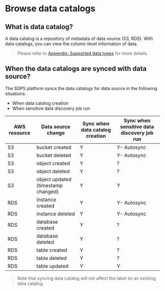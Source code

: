 # Browse data catalogs

## What is data catalog?
A data catalog is a repository of metadata of data source (S3, RDS). With data catalogs, you can view the column-level information of data. 

> Please refer to [Appendix: Supported data types](appendix-supported-data-types.md) for more details.

## When the data catalogs are synced with data source?

The SDPS platform syncs the data catalogs for data source in the following situations:

- When data catalog creation
- When sensitive data discovery job run

| AWS resource | Data source change | Sync when data catalog creation | Sync when sensitive data discovery job run |
| --- | --- | --- | --- |
| S3 | bucket created | Y | Y- Autosync |
| S3 | bucket deleted | Y | Y- Autosync |
| S3 | object created | Y | ? |
| S3 | object deleted | Y | ? |
| S3 | object updated (timestamp changed) | Y | Y |
| RDS | instance created | Y | Y- Autosync |
| RDS | instance deleted | Y | Y- Autosync |
| RDS | database created | Y | ? |
| RDS | database deleted | Y | ? |
| RDS | table created | Y | ? |
| RDS | table deleted | Y | ? |
| RDS | table updated | Y | Y |

> Note that syncing data catalog will not affect the label on an existing data catalog.